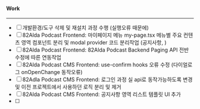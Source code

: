 
#### Work
---
- [ ] 개발환경/도구 삭제 및 재설치 과정 수행 (실행오류 때문에)
- [ ] 82Alda Podcast Frontend: 마이페이지 메뉴 my-page.tsx 메뉴별 주요 컨텐츠 영역 컴포넌트 분리 및 modal provider 코드 분리작업 (공지사항, )
- [ ] 82Alda Podcast Frontend: 82Alda Podcast Backend Paging API 전반 수정에 따른 연동작업
- [ ] 82Alda Podcast CMS Frontend: use-confirm hooks 오류 수정 (다이얼로그 onOpenChange 동작오류)
- [ ] 82Adla Podcast CMS Frontend: 로그인 과정 실 api로 동작가능하도록 변경 및 이전 프로젝트에서 사용하던 로직 분리 및 제거
- [ ] 82Alda Podcast CMS Frontend: 공지사항 영역 리스트 템플릿 UI 추가
- [ ] 
